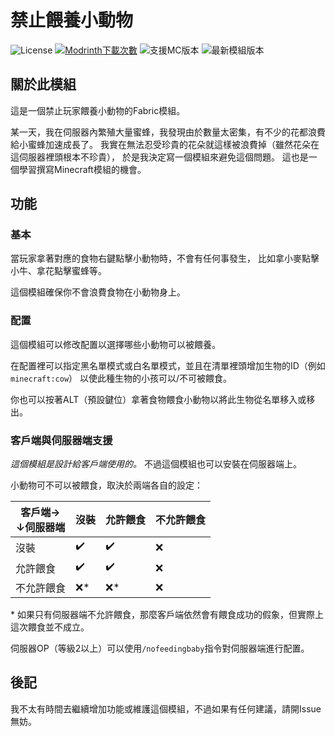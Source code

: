 # 禁止餵養小動物

![License](https://img.shields.io/github/license/gimi65536/no-feeding-baby)
[![Modrinth下載次數](https://img.shields.io/modrinth/dt/4TvoD1ot?logo=modrinth&logoColor=%2300AF5C&label=modrinth&color=5da545)](https://modrinth.com/mod/no-feeding-baby)
![支援MC版本](https://img.shields.io/badge/支援MC-1.20--1.21-blue)
![最新模組版本](https://img.shields.io/github/v/release/gimi65536/no-feeding-baby?label=最新版本)

## 關於此模組
這是一個禁止玩家餵養小動物的Fabric模組。

某一天，我在伺服器內繁殖大量蜜蜂，我發現由於數量太密集，有不少的花都浪費給小蜜蜂加速成長了。
我實在無法忍受珍貴的花朵就這樣被浪費掉（雖然花朵在這伺服器裡頭根本不珍貴），
於是我決定寫一個模組來避免這個問題。
這也是一個學習撰寫Minecraft模組的機會。

## 功能

### 基本
當玩家拿著對應的食物右鍵點擊小動物時，不會有任何事發生，
比如拿小麥點擊小牛、拿花點擊蜜蜂等。

這個模組確保你不會浪費食物在小動物身上。

### 配置
這個模組可以修改配置以選擇哪些小動物可以被餵養。

在配置裡可以指定黑名單模式或白名單模式，並且在清單裡頭增加生物的ID（例如`minecraft:cow`）
以使此種生物的小孩可以/不可被餵食。

你也可以按著ALT（預設鍵位）拿著食物餵食小動物以將此生物從名單移入或移出。

### 客戶端與伺服器端支援
*這個模組是設計給客戶端使用的。*
不過這個模組也可以安裝在伺服器端上。

小動物可不可以被餵食，取決於兩端各自的設定：

| 客戶端→<br>↓伺服器端 | 沒裝 | 允許餵食 | 不允許餵食 |
|--------------------|----------------|-------|----------|
| 沒裝               | ✔️ | ✔️ | ❌ |
| 允許餵食           | ✔️ | ✔️ | ❌ |
| 不允許餵食         | ❌\* | ❌\* | ❌ |

\* 如果只有伺服器端不允許餵食，那麼客戶端依然會有餵食成功的假象，但實際上這次餵食並不成立。

伺服器OP（等級2以上）可以使用`/nofeedingbaby`指令對伺服器端進行配置。

## 後記
我不太有時間去繼續增加功能或維護這個模組，不過如果有任何建議，請開Issue無妨。
